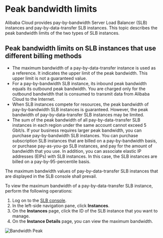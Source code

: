 # Peak bandwidth limits

Alibaba Cloud provides pay-by-bandwidth Server Load Balancer \(SLB\) instances and pay-by-data-transfer SLB instances. This topic describes the peak bandwidth limits of the two types of SLB instances.

## Peak bandwidth limits on SLB instances that use different billing methods

-   The maximum bandwidth of a pay-by-data-transfer instance is used as a reference. It indicates the upper limit of the peak bandwidth. This upper limit is not a guaranteed value.
-   For a pay-by-bandwidth SLB instance, its inbound peak bandwidth equals its outbound peak bandwidth. You are charged only for the outbound bandwidth that is consumed to transmit data from Alibaba Cloud to the Internet.
-   When SLB instances compete for resources, the peak bandwidth of pay-by-bandwidth SLB instances is guaranteed. However, the peak bandwidth of pay-by-data-transfer SLB instances may be limited.
-   The sum of the peak bandwidth of all pay-by-data-transfer SLB instances in each region under the same account cannot exceed 5 Gbit/s. If your business requires larger peak bandwidth, you can purchase pay-by-bandwidth SLB instances. You can purchase subscription SLB instances that are billed on a pay-by-bandwidth basis, or purchase pay-as-you-go SLB instances, and pay for the amount of bandwidth that you use. In addition, you can associate elastic IP addresses \(EIPs\) with SLB instances. In this case, the SLB instances are billed on a pay-by-95-percentile basis.

The maximum bandwidth values of pay-by-data-transfer SLB instances that are displayed in the SLB console shall prevail.

To view the maximum bandwidth of a pay-by-data-transfer SLB instance, perform the following operations:

1.  Log on to the [SLB console](https://slb.console.aliyun.com/slb/cn-hangzhou/slbs/lb-bp1w8s17q8x4pruibsaxd).
2.  In the left-side navigation pane, click **Instances**.
3.  On the **Instances** page, click the ID of the SLB instance that you want to manage.
4.  On the **Instance Details** page, you can view the maximum bandwidth.

![Bandwidth Peak](https://static-aliyun-doc.oss-accelerate.aliyuncs.com/assets/img/en-US/5493796061/p187558.png)

